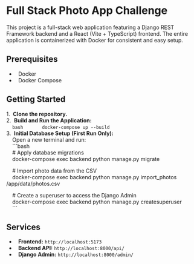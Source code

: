 # Full Stack Photo App Challenge  
  
This project is a full-stack web application featuring a Django REST Framework backend and a React (Vite + TypeScript) frontend. The entire application is containerized with Docker for consistent and easy setup.  
  
## Prerequisites  
  
-   Docker  
-   Docker Compose  
  
## Getting Started  
  
1.  **Clone the repository.**  
2.  **Build and Run the Application:**  
    ```bash  
    docker-compose up --build  
    ```  
3.  **Initial Database Setup (First Run Only):**  
    Open a new terminal and run:  
    ```bash  
    # Apply database migrations  
    docker-compose exec backend python manage.py migrate  
  
    # Import photo data from the CSV  
    docker-compose exec backend python manage.py import_photos /app/data/photos.csv  
  
    # Create a superuser to access the Django Admin  
    docker-compose exec backend python manage.py createsuperuser  
    ```
  
## Services  
  
-   **Frontend:** `http://localhost:5173`  
-   **Backend API:** `http://localhost:8000/api/`  
-   **Django Admin:** `http://localhost:8000/admin/`    
